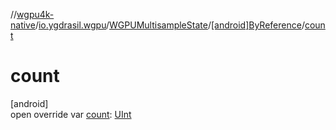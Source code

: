 //[wgpu4k-native](../../../../index.md)/[io.ygdrasil.wgpu](../../index.md)/[WGPUMultisampleState](../index.md)/[[android]ByReference](index.md)/[count](count.md)

# count

[android]\
open override var [count](count.md): [UInt](https://kotlinlang.org/api/core/kotlin-stdlib/kotlin/-u-int/index.html)